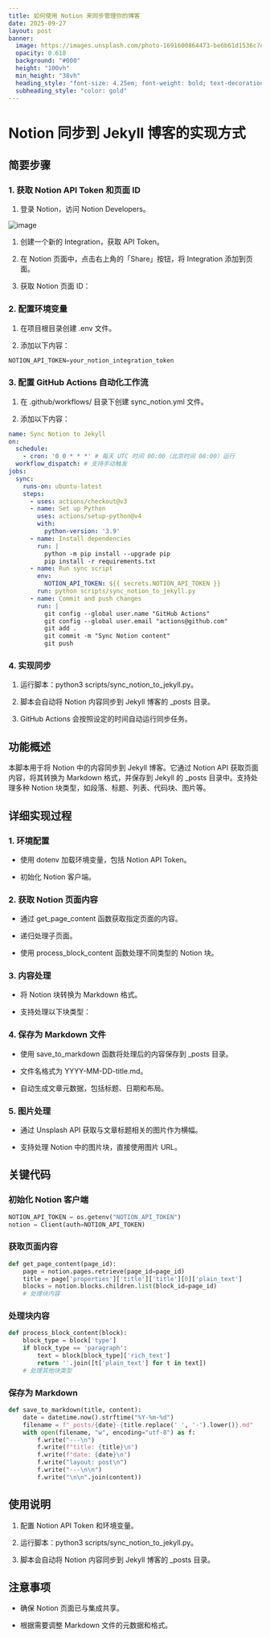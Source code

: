 ```yaml
---
title: 如何使用 Notion 来同步管理你的博客
date: 2025-09-27
layout: post
banner:
  image: https://images.unsplash.com/photo-1691600864473-be6b61d1536c?crop=entropy&cs=tinysrgb&fit=max&fm=jpg&ixid=M3w2OTIwMzJ8MHwxfHJhbmRvbXx8fHx8fHx8fDE3NTg5NTQ0MjJ8&ixlib=rb-4.1.0&q=80&w=1080
  opacity: 0.618
  background: "#000"
  height: "100vh"
  min_height: "38vh"
  heading_style: "font-size: 4.25em; font-weight: bold; text-decoration: underline"
  subheading_style: "color: gold"
---
```


# Notion 同步到 Jekyll 博客的实现方式

## 简要步骤

### 1. 获取 Notion API Token 和页面 ID

1. 登录 Notion，访问 Notion Developers。

![image](https://prod-files-secure.s3.us-west-2.amazonaws.com/a7a0cc5a-89b9-4cda-8686-1fba0ca52f40/d19c1afe-dea5-4312-9333-786b0ba83054/image.png?X-Amz-Algorithm=AWS4-HMAC-SHA256&X-Amz-Content-Sha256=UNSIGNED-PAYLOAD&X-Amz-Credential=ASIAZI2LB46636KII6OM%2F20250927%2Fus-west-2%2Fs3%2Faws4_request&X-Amz-Date=20250927T062702Z&X-Amz-Expires=3600&X-Amz-Security-Token=IQoJb3JpZ2luX2VjEBYaCXVzLXdlc3QtMiJHMEUCIQDEWkbTV%2Fx5pOlXQU%2Fllw4%2BI8iG9LZ0fXMfuZm8yjnBKgIgC7n%2B2%2BZrxTbos7vFqJuNwZZyA77SvH7nSYBS%2BKdhpawqiAQIn%2F%2F%2F%2F%2F%2F%2F%2F%2F%2F%2FARAAGgw2Mzc0MjMxODM4MDUiDPMrK%2Bf0CWUjA5wDgyrcA6%2F%2BPQc2E6I9oUjIjoQdpGzcJDBzYKo25N9%2Bv6EaZKxiWTos3kn0UFKYVXRu54SHWCNiS5He6b0R6DmiU99cyP7HHJrwDzIYYml0ERnRrzL84PTnIN41dVVORUq%2FhBpPPw47RxAO2YPGE1mzFF%2BlxaMmSqooFiDaKmHBkblIx0bHsbVOlwVna0ho8bralE8TX62cY2pwRf8%2FRsX10PNXsE7UKamRqIt8dBfkOKbxR3abgOltUQUbMgbqTugbVNttQsln%2FjfDuTmiL6FR1ulpwQe38f0vAaLXCptkGVDOHlHY64%2F2zx2LDTgWPMMjgFkOpQrcEwwoYSh7aPCLSj14JDoM7B%2FXKyk5cr3bNSylsHZyDMZpNzJ%2BebstkeYgEavzM1%2BUE6%2BAGX5C5UHCUHxJ1QN%2BXL%2FSuj6imiQMtVpNJgzmpyEP743L4hLN%2FX6iEtjb5ig0uYSRZA%2BfD%2BZgr%2FCSUJPG6CqQV1ZrbyBXVX3TdW%2FVgdgVnb0DNMOV5SDNg1f5xRbHNlTCGg4Z3x1SmeQQoULl9JTOpN0CyELwoYRxUtquyAKVVER0odmsl6f5pbK2IW4ua0meR9KUKUL1zyYXh3g1pwlYmCOwRRj%2F3Oa8crmBS7q1z3GEITpK%2BcotMMLy3cYGOqUBChbYKEtx%2FEZxgcampyKVB0WMzqWPst%2BI2sFX6%2Fnu7gth2TarvQ2HtHbRvHZ8jkaqYkWoVSPVIwDSlzy2rQ7L3uKroNlJqVaEJwhC%2Fsau1WJYL15cA6swDPM%2BHtSAHSipB1YT3ueOo30z27qLl36c018rMXuEIvJ8OAI3jvq4venT1Na4m7sjxgWkCaap9nFsN%2BHB6W7EFTc2ewy53OFgJsNEGBqV&X-Amz-Signature=3ab9801996b680958aebec289768cd291f54211812cf4ca1c98475a1201929ce&X-Amz-SignedHeaders=host&x-amz-checksum-mode=ENABLED&x-id=GetObject)

1. 创建一个新的 Integration，获取 API Token。

1. 在 Notion 页面中，点击右上角的「Share」按钮，将 Integration 添加到页面。

1. 获取 Notion 页面 ID：


### 2. 配置环境变量

1. 在项目根目录创建 .env 文件。

1. 添加以下内容：

```javascript
NOTION_API_TOKEN=your_notion_integration_token
```

### 3. 配置 GitHub Actions 自动化工作流

1. 在 .github/workflows/ 目录下创建 sync_notion.yml 文件。

1. 添加以下内容：

```yaml
name: Sync Notion to Jekyll
on:
  schedule:
    - cron: '0 0 * * *' # 每天 UTC 时间 00:00（北京时间 08:00）运行
  workflow_dispatch: # 支持手动触发
jobs:
  sync:
    runs-on: ubuntu-latest
    steps:
      - uses: actions/checkout@v3
      - name: Set up Python
        uses: actions/setup-python@v4
        with:
          python-version: '3.9'
      - name: Install dependencies
        run: |
          python -m pip install --upgrade pip
          pip install -r requirements.txt
      - name: Run sync script
        env:
          NOTION_API_TOKEN: ${{ secrets.NOTION_API_TOKEN }}
        run: python scripts/sync_notion_to_jekyll.py
      - name: Commit and push changes
        run: |
          git config --global user.name "GitHub Actions"
          git config --global user.email "actions@github.com"
          git add .
          git commit -m "Sync Notion content"
          git push
```

### 4. 实现同步

1. 运行脚本：python3 scripts/sync_notion_to_jekyll.py。

1. 脚本会自动将 Notion 内容同步到 Jekyll 博客的 _posts 目录。

1. GitHub Actions 会按照设定的时间自动运行同步任务。

## 功能概述

本脚本用于将 Notion 中的内容同步到 Jekyll 博客。它通过 Notion API 获取页面内容，将其转换为 Markdown 格式，并保存到 Jekyll 的 _posts 目录中。支持处理多种 Notion 块类型，如段落、标题、列表、代码块、图片等。

## 详细实现过程

### 1. 环境配置

- 使用 dotenv 加载环境变量，包括 Notion API Token。

- 初始化 Notion 客户端。

### 2. 获取 Notion 页面内容

- 通过 get_page_content 函数获取指定页面的内容。

- 递归处理子页面。

- 使用 process_block_content 函数处理不同类型的 Notion 块。

### 3. 内容处理

- 将 Notion 块转换为 Markdown 格式。

- 支持处理以下块类型：


### 4. 保存为 Markdown 文件

- 使用 save_to_markdown 函数将处理后的内容保存到 _posts 目录。

- 文件名格式为 YYYY-MM-DD-title.md。

- 自动生成文章元数据，包括标题、日期和布局。

### 5. 图片处理

- 通过 Unsplash API 获取与文章标题相关的图片作为横幅。

- 支持处理 Notion 中的图片块，直接使用图片 URL。

## 关键代码

### 初始化 Notion 客户端

```python
NOTION_API_TOKEN = os.getenv("NOTION_API_TOKEN")
notion = Client(auth=NOTION_API_TOKEN)
```

### 获取页面内容

```python
def get_page_content(page_id):
    page = notion.pages.retrieve(page_id=page_id)
    title = page['properties']['title']['title'][0]['plain_text']
    blocks = notion.blocks.children.list(block_id=page_id)
    # 处理块内容
```

### 处理块内容

```python
def process_block_content(block):
    block_type = block['type']
    if block_type == 'paragraph':
        text = block[block_type]['rich_text']
        return ''.join([t['plain_text'] for t in text])
    # 处理其他块类型
```

### 保存为 Markdown

```python
def save_to_markdown(title, content):
    date = datetime.now().strftime("%Y-%m-%d")
    filename = f"_posts/{date}-{title.replace(' ', '-').lower()}.md"
    with open(filename, "w", encoding="utf-8") as f:
        f.write("---\n")
        f.write(f"title: {title}\n")
        f.write(f"date: {date}\n")
        f.write("layout: post\n")
        f.write("---\n\n")
        f.write("\n\n".join(content))
```

## 使用说明

1. 配置 Notion API Token 和环境变量。

1. 运行脚本：python3 scripts/sync_notion_to_jekyll.py。

1. 脚本会自动将 Notion 内容同步到 Jekyll 博客的 _posts 目录。

## 注意事项

- 确保 Notion 页面已与集成共享。

- 根据需要调整 Markdown 文件的元数据和格式。
